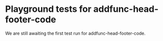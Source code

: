 # Playground tests for addfunc-head-footer-code
We are still awaiting the first test run for addfunc-head-footer-code.
